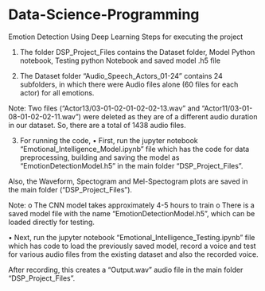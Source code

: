 # Data-Science-Programming
Emotion Detection Using Deep Learning
Steps for executing the project

1.	The folder DSP_Project_Files contains the Dataset folder, Model Python notebook, Testing python Notebook and saved model .h5 file

2.	The Dataset folder “Audio_Speech_Actors_01-24” contains 24 subfolders, in which there were Audio files alone (60 files for each actor) for all emotions.

Note: Two files (“Actor13/03-01-02-01-02-02-13.wav” and “Actor11/03-01-08-01-02-02-11.wav”) were deleted as they are of a different audio duration in our dataset. So, there are a total of 1438 audio files.

3.	For running the code, 
•	First, run the jupyter notebook “Emotional_Intelligence_Model.ipynb” file which has the code for data preprocessing, building and saving the model as “EmotionDetectionModel.h5” in the main folder “DSP_Project_Files”.

Also, the Waveform, Spectogram and Mel-Spectogram plots are saved in the main folder (“DSP_Project_Files”).

Note: 
o	The CNN model takes approximately 4-5 hours to train
o	There is a saved model file with the name “EmotionDetectionModel.h5”, which can be loaded directly for testing.

•	Next, run the jupyter notebook “Emotional_Intelligence_Testing.ipynb” file which has code to load the previously saved model, record a voice and test for various audio files from the existing dataset and also the recorded voice.

After recording, this creates a “Output.wav” audio file in the main folder “DSP_Project_Files”.

